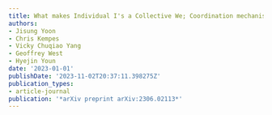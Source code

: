 ```yaml
---
title: What makes Individual I's a Collective We; Coordination mechanisms & costs
authors:
- Jisung Yoon
- Chris Kempes
- Vicky Chuqiao Yang
- Geoffrey West
- Hyejin Youn
date: '2023-01-01'
publishDate: '2023-11-02T20:37:11.398275Z'
publication_types:
- article-journal
publication: '*arXiv preprint arXiv:2306.02113*'
---
```

